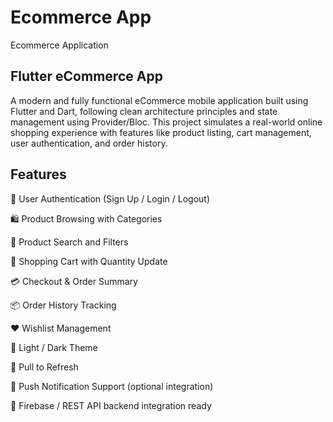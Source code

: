 # Ecommerce App

Ecommerce Application

## Flutter eCommerce App

A modern and fully functional eCommerce mobile application built using Flutter and 
Dart, following clean architecture principles and state management using 
Provider/Bloc. This project simulates a real-world online shopping experience 
with features like product listing, cart management, user authentication, and order history.

## Features

🔐 User Authentication (Sign Up / Login / Logout)

🛍️ Product Browsing with Categories

🔎 Product Search and Filters

🛒 Shopping Cart with Quantity Update

💳 Checkout & Order Summary

📦 Order History Tracking

❤️ Wishlist Management

🌙 Light / Dark Theme

🔄 Pull to Refresh

🔔 Push Notification Support (optional integration)

🔗 Firebase / REST API backend integration ready
